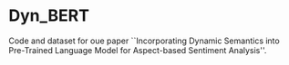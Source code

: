 # Dyn_BERT

 Code and dataset for oue paper ``Incorporating Dynamic Semantics into Pre-Trained Language Model for Aspect-based Sentiment Analysis''.
